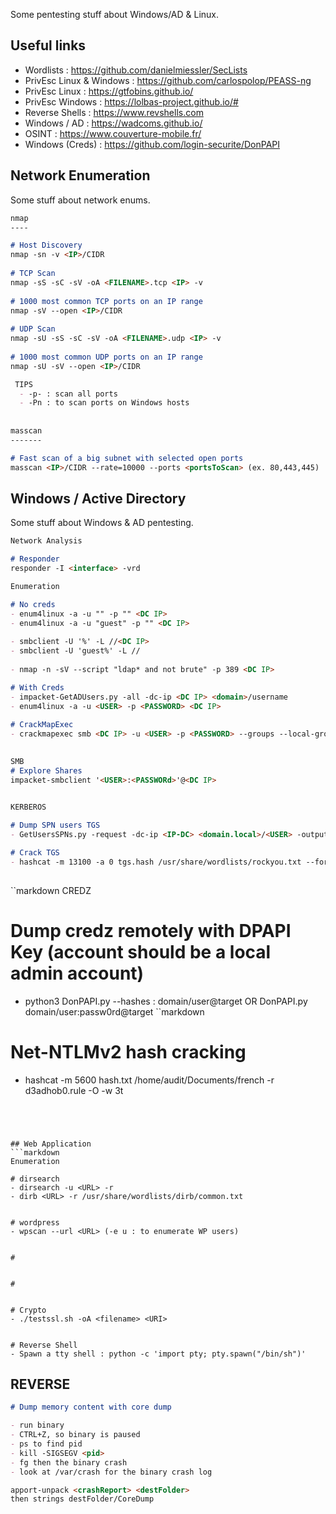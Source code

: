 

Some pentesting stuff about Windows/AD & Linux.

Useful links
------------
- Wordlists : <https://github.com/danielmiessler/SecLists>
- PrivEsc Linux & Windows : <https://github.com/carlospolop/PEASS-ng>
- PrivEsc Linux : <https://gtfobins.github.io/>
- PrivEsc Windows : <https://lolbas-project.github.io/#>
- Reverse Shells : <https://www.revshells.com>
- Windows / AD : <https://wadcoms.github.io/>
- OSINT : <https://www.couverture-mobile.fr/>
- Windows (Creds) : <https://github.com/login-securite/DonPAPI>

## Network Enumeration

Some stuff about network enums.

```markdown
nmap
----

# Host Discovery 
nmap -sn -v <IP>/CIDR
 
# TCP Scan
nmap -sS -sC -sV -oA <FILENAME>.tcp <IP> -v
 
# 1000 most common TCP ports on an IP range
nmap -sV --open <IP>/CIDR
 
# UDP Scan
nmap -sU -sS -sC -sV -oA <FILENAME>.udp <IP> -v
 
# 1000 most common UDP ports on an IP range
nmap -sU -sV --open <IP>/CIDR

 TIPS  
  - -p- : scan all ports
  - -Pn : to scan ports on Windows hosts
  
  
masscan
-------

# Fast scan of a big subnet with selected open ports 
masscan <IP>/CIDR --rate=10000 --ports <portsToScan> (ex. 80,443,445)


```

## Windows / Active Directory 

Some stuff about Windows & AD pentesting.

```markdown
Network Analysis

# Responder 
responder -I <interface> -vrd

```
```markdown
Enumeration 

# No creds
- enum4linux -a -u "" -p "" <DC IP> 
- enum4linux -a -u "guest" -p "" <DC IP>
 
- smbclient -U '%' -L //<DC IP> 
- smbclient -U 'guest%' -L //
 
- nmap -n -sV --script "ldap* and not brute" -p 389 <DC IP>

# With Creds
- impacket-GetADUsers.py -all -dc-ip <DC IP> <domain>/username
- enum4linux -a -u <USER> -p <PASSWORD> <DC IP> 
 
# CrackMapExec
- crackmapexec smb <DC IP> -u <USER> -p <PASSWORD> --groups --local-groups --loggedon-users --rid-brute --sessions --users --shares --pass-pol > cme_enum.txt
 
```
```markdown
SMB 
# Explore Shares
impacket-smbclient '<USER>:<PASSWORd>'@<DC IP>
 
```
```markdown
KERBEROS 

# Dump SPN users TGS
- GetUsersSPNs.py -request -dc-ip <IP-DC> <domain.local>/<USER> -outputfile impacket_TGS_<IP>.txt

# Crack TGS
- hashcat -m 13100 -a 0 tgs.hash /usr/share/wordlists/rockyou.txt --force
 
```

``markdown
 CREDZ

# Dump credz remotely with DPAPI Key (account should be a local admin account)
- python3 DonPAPI.py --hashes <LM>:<NT> domain/user@target OR DonPAPI.py domain/user:passw0rd@target
 ``markdown

# Net-NTLMv2 hash cracking
-  hashcat -m 5600 hash.txt /home/audit/Documents/french -r d3adhob0.rule -O -w 3t
 
```




## Web Application
```markdown
Enumeration 

# dirsearch
- dirsearch -u <URL> -r
- dirb <URL> -r /usr/share/wordlists/dirb/common.txt
 
 
# wordpress
- wpscan --url <URL> (-e u : to enumerate WP users)


#
 
 
#
 

# Crypto
- ./testssl.sh -oA <filename> <URI>

 
# Reverse Shell
- Spawn a tty shell : python -c 'import pty; pty.spawn("/bin/sh")'

 ```
 
 ## REVERSE



```markdown
# Dump memory content with core dump

- run binary
- CTRL+Z, so binary is paused
- ps to find pid
- kill -SIGSEGV <pid>
- fg then the binary crash
- look at /var/crash for the binary crash log

apport-unpack <crashReport> <destFolder>
then strings destFolder/CoreDump
```
